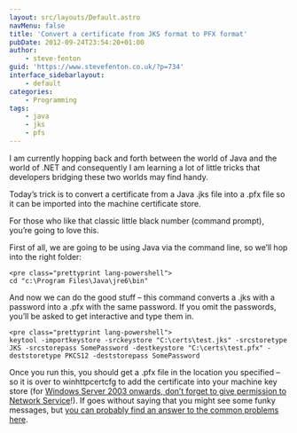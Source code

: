 ```yaml
---
layout: src/layouts/Default.astro
navMenu: false
title: 'Convert a certificate from JKS format to PFX format'
pubDate: 2012-09-24T23:54:20+01:00
author:
    - steve-fenton
guid: 'https://www.stevefenton.co.uk/?p=734'
interface_sidebarlayout:
    - default
categories:
    - Programming
tags:
    - java
    - jks
    - pfs
---
```


I am currently hopping back and forth between the world of Java and the world of .NET and consequently I am learning a lot of little tricks that developers bridging these two worlds may find handy.

Today’s trick is to convert a certificate from a Java .jks file into a .pfx file so it can be imported into the machine certificate store.

For those who like that classic little black number (command prompt), you’re going to love this.

First of all, we are going to be using Java via the command line, so we’ll hop into the right folder:

```
<pre class="prettyprint lang-powershell">
cd "c:\Program Files\Java\jre6\bin"
```
And now we can do the good stuff – this command converts a .jks with a password into a .pfx with the same password. If you omit the passwords, you’ll be asked to get interactive and type them in.

```
<pre class="prettyprint lang-powershell">
keytool -importkeystore -srckeystore "C:\certs\test.jks" -srcstoretype JKS -srcstorepass SomePassword -destkeystore "C:\certs\test.pfx" -deststoretype PKCS12 -deststorepass SomePassword
```
Once you run this, you should get a .pfx file in the location you specified – so it is over to winhttpcertcfg to add the certificate into your machine key store (for [Windows Server 2003 onwards, don’t forget to give permission to Network Service](https://www.stevefenton.co.uk/2011/01/X509-Certificates-On-Windows-Server-2003/)!). If goes without saying that you might see some funky messages, but [you can probably find an answer to the common problems here](https://www.stevefenton.co.uk/2012/09/Java-Keytool-And-Keystores-Common-First-Timer-Problems/).